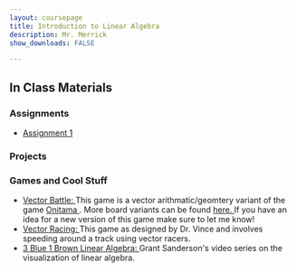 ```yaml
---
layout: coursepage
title: Introduction to Linear Algebra
description: Mr. Merrick 
show_downloads: FALSE

---
```


## In Class Materials 
### Assignments
* <a href="https://merrickmath.github.io/MerrickMath.github.io-LinearAlgebra/Activities/Assignments/Assignment1.pdf"> Assignment 1 </a> 

### Projects

### Games and Cool Stuff
* <a href="https://merrickmath.github.io/MerrickMath.github.io-LinearAlgebra/Activities/Games/VectorWars.pdf">  Vector Battle: </a> This game is a vector arithmatic/geomtery variant of the game <a href="https://merrickmath.github.io/MerrickMath.github.io-LinearAlgebra/Activities/Games/OnitamaGame.pdf"> Onitama </a>. More board variants can be found <a href="https://merrickmath.github.io/MerrickMath.github.io-LinearAlgebra/Activities/Games/VectorBoardVariants.pdf"> here. </a> If you have an idea for a new version of this game make sure to let me know! 
* <a href="https://merrickmath.github.io/MerrickMath.github.io-LinearAlgebra/Activities/Games/VectorRacing.pdf">  Vector Racing: </a> This game as designed by Dr. Vince and involves speeding around a track using vector racers. 
* <a href="https://youtu.be/fNk_zzaMoSs"> 3 Blue 1 Brown Linear Algebra: </a> Grant Sanderson's video series on the visualization of linear algebra. 









  




